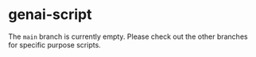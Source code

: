 # genai-script

The `main` branch is currently empty. Please check out the other branches for specific purpose scripts.